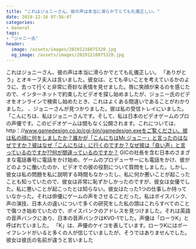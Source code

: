 ```yaml
---
title: "これはジョニーさん、彼の声は本当に滑らかでとても礼儀正しい。"
date: 2019-12-16 07:56:47
categories:
- General
tags:
- "ジャニー氏"
header:
  image: /assets/images/20191216075320.jpg
  og_image: /assets/images/20191216075320.jpg
---
```


これはジョニーさん、彼の声は本当に滑らかでとても礼儀正しい。 「ありがとう」とオキーフ夫人は言いました。彼女は、とても辛いことを考えているかのように、去って行くと非常に奇妙な表情を見せました。唇に笑顔が来るのを感じたので、インターネットで約束したビデオを探し始めましたが、ジョニー氏のビデオをオンラインで検索し始めたとき、これはよくある間違いであることがわかりました。 、ジョニーさんが見つかりました。彼は私の受信トレイにいました。「こんにちは、私はジョニーさんです。そして、私は日本のビデオゲームのプロの声優です。このビデオゲームは間もなく公開されます。これについては、http：//www.gamedesign.co.jp/cgi-bin/gamedesign.exeをご覧ください。彼は私の顔に何をしましたか？誰かが「こんにちはMr.ジョニー」と言ったのはなぜですか？彼はなぜ「こんにちは」に行くのですか？なぜ彼は「良い声」と言っているのですか??何が間違っているのですか？ GICの社長を含む日本のさまざまな電話番号に電話をかけ始め、ゲームのプロデューサーにも電話をかけ、彼がどのように働いたのか、ビデオでの彼の役割について質問をしました。しかし、彼女は私の問題を私に説明する時間もなかったし、私に何か悪いことが起こったことも知っていたので、彼女は非常に恥ずかしかったのですが、彼女は女優でした。私に悪いことが起こったとは知らない。彼女はたった1つの仕事しか持っていなかった。それは俳優にゲームの声をさせることだった。私はボイスバンク、声の演技、日本人の違いについて多くの研究をした私の頭はこれらすべてのことで傷つき始めていたので、ボイスバンクのアドレスを見つけました。それは英語の音声バンクにあり、日本の音声バンクはKVO-1でした。声優は「ローラK」と呼ばれていました。 「K」は、声優のケイコを表しています。ローラKにはボーイフレンドがいると多くの人が信じていましたが、そうではありませんでした。彼女は彼氏の名前が違うと言いました
